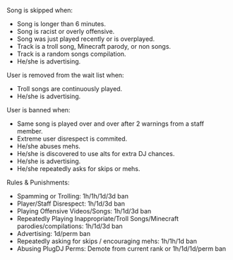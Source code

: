 Song is skipped when:
* Song is longer than 6 minutes.
* Song is racist or overly offensive.
* Song was just played recently or is overplayed.
* Track is a troll song, Minecraft parody, or non songs.
* Track is a random songs compilation.
* He/she is advertising.

User is removed from the wait list when:
* Troll songs are continuously played.
* He/she is advertising.

User is banned when:
* Same song is played over and over after 2 warnings from a staff member.
* Extreme user disrespect is commited.
* He/she abuses mehs.
* He/she is discovered to use alts for extra DJ chances.
* He/she is advertising.
* He/she repeatedly asks for skips or mehs.

Rules & Punishments:
* Spamming or Trolling: 1h/1h/1d/3d ban
* Player/Staff Disrespect: 1h/1d/3d ban
* Playing Offensive Videos/Songs: 1h/1d/3d ban
* Repeatedly Playing Inappropriate/Troll Songs/Minecraft parodies/compilations: 1h/1d/3d ban
* Advertising: 1d/perm ban
* Repeatedly asking for skips / encouraging mehs: 1h/1h/1d ban
* Abusing PlugDJ Perms: Demote from current rank or 1h/1d/1d/perm ban
